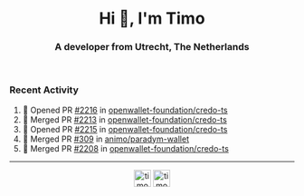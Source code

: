<h1 align="center">Hi 👋, I'm Timo</h1>
<h3 align="center">A developer from Utrecht, The Netherlands</h3>
<br/>
<!-- https://github.com/rahuldkjain/github-profile-readme-generator --!>

<!--  <p align="left"><img src="https://github-readme-stats.vercel.app/api?username=timoglastra&show_icons=true&count_private=true&" alt="timoglastra" /></p> --!>

<!--
Github language stats
<p align="left"><img src="https://github-readme-stats.vercel.app/api/top-langs/?username=timoglastra&layout=compact" alt="timoglastra" /><p>
-->

<!-- Codestats language stats -->
<!-- <p align="left"><img src="https://codestats-readme.vercel.app/api/top-langs/?username=timoglastra&layout=compact&language_count=12" alt="timoglastra" /><p>    --!>
  
<h3>Recent Activity</h3>

<!--START_SECTION:activity-->
1. 💪 Opened PR [#2216](https://github.com/openwallet-foundation/credo-ts/pull/2216) in [openwallet-foundation/credo-ts](https://github.com/openwallet-foundation/credo-ts)
2. 🎉 Merged PR [#2213](https://github.com/openwallet-foundation/credo-ts/pull/2213) in [openwallet-foundation/credo-ts](https://github.com/openwallet-foundation/credo-ts)
3. 💪 Opened PR [#2215](https://github.com/openwallet-foundation/credo-ts/pull/2215) in [openwallet-foundation/credo-ts](https://github.com/openwallet-foundation/credo-ts)
4. 🎉 Merged PR [#309](https://github.com/animo/paradym-wallet/pull/309) in [animo/paradym-wallet](https://github.com/animo/paradym-wallet)
5. 🎉 Merged PR [#2208](https://github.com/openwallet-foundation/credo-ts/pull/2208) in [openwallet-foundation/credo-ts](https://github.com/openwallet-foundation/credo-ts)
<!--END_SECTION:activity-->

---

<p align="center">
<a href="https://twitter.com/timoglastra" target="blank"><img align="center" src="https://cdn.jsdelivr.net/npm/simple-icons@3.0.1/icons/twitter.svg" alt="timoglastra" height="30" width="30" /></a>
<a href="https://linkedin.com/in/timoglastra" target="blank"><img align="center" src="https://cdn.jsdelivr.net/npm/simple-icons@3.0.1/icons/linkedin.svg" alt="timoglastra" height="30" width="30" /></a>
</p>



